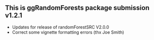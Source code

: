 This is ggRandomForests package submission v1.2.1
--------------------------------------------------------------------------------
* Updates for release of randomForestSRC V2.0.0
* Correct some vignette formatting errors (thx Joe Smith)
